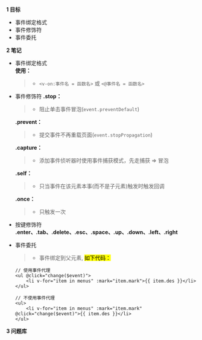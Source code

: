 **1 目标**
* 事件绑定格式
* 事件修饰符
* 事件委托

**2 笔记**
* 事件绑定格式  
    **使用：**
    > * `<v-on:事件名 = 函数名>` 或 `<@事件名 = 函数名>`

* 事件修饰符
    **.stop：**
    > * 阻止单击事件冒泡(`event.preventDefault`)

    **.prevent：**
    > * 提交事件不再重载页面(`event.stopPropagation`)

    **.capture：**
    > * 添加事件侦听器时使用事件捕获模式，先走捕获 => 冒泡

    **.self：**
    > * 只当事件在该元素本事(而不是子元素)触发时触发回调

    **.once：**
    > * 只触发一次

* 按键修饰符
    **.enter、.tab、.delete、.esc、.space、.up、.down、.left、.right**

* 事件委托
    > * 事件绑定到父元素, <mark>如下代码：</mark>
    ```
    // 使用事件代理
    <ul @click="change($event)">
        <li v-for="item in menus" :mark="item.mark">{{ item.des }}</li>
    </ul>

    // 不使用事件代理
    <ul>
        <li v-for="item in menus" :mark="item.mark" @click="change($event)">{{ item.des }}</li>
    </ul>
    ```

**3 问题库**